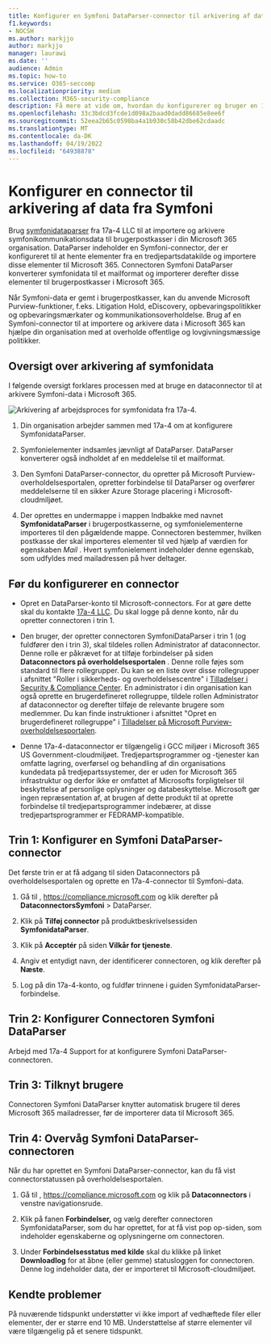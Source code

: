 ```yaml
---
title: Konfigurer en Symfoni DataParser-connector til arkivering af data i Microsoft 365
f1.keywords:
- NOCSH
ms.author: markjjo
author: markjjo
manager: laurawi
ms.date: ''
audience: Admin
ms.topic: how-to
ms.service: O365-seccomp
ms.localizationpriority: medium
ms.collection: M365-security-compliance
description: Få mere at vide om, hvordan du konfigurerer og bruger en 17a-4 Symfoni DataParser-connector til at importere og arkivere symfonidata i Microsoft 365.
ms.openlocfilehash: 33c3bdcd3fcde1d098a2baad0dadd86685e8ee6f
ms.sourcegitcommit: 52eea2b65c0598ba4a1b930c58b42dbe62cdaadc
ms.translationtype: MT
ms.contentlocale: da-DK
ms.lasthandoff: 04/19/2022
ms.locfileid: "64938878"
---
```

# <a name="set-up-a-connector-to-archive-data-from-symphony"></a>Konfigurer en connector til arkivering af data fra Symfoni

Brug [symfonidataparser](https://www.17a-4.com/Symphony-dataparser/) fra 17a-4 LLC til at importere og arkivere symfonikommunikationsdata til brugerpostkasser i din Microsoft 365 organisation. DataParser indeholder en Symfoni-connector, der er konfigureret til at hente elementer fra en tredjepartsdatakilde og importere disse elementer til Microsoft 365. Connectoren Symfoni DataParser konverterer symfonidata til et mailformat og importerer derefter disse elementer til brugerpostkasser i Microsoft 365.

Når Symfoni-data er gemt i brugerpostkasser, kan du anvende Microsoft Purview-funktioner, f.eks. Litigation Hold, eDiscovery, opbevaringspolitikker og opbevaringsmærkater og kommunikationsoverholdelse. Brug af en Symfoni-connector til at importere og arkivere data i Microsoft 365 kan hjælpe din organisation med at overholde offentlige og lovgivningsmæssige politikker.

## <a name="overview-of-archiving-symphony-data"></a>Oversigt over arkivering af symfonidata

I følgende oversigt forklares processen med at bruge en dataconnector til at arkivere Symfoni-data i Microsoft 365.

![Arkivering af arbejdsproces for symfonidata fra 17a-4.](../media/SymphonyDataParserConnectorWorkflow.png)

1. Din organisation arbejder sammen med 17a-4 om at konfigurere SymfonidataParser.

2. Symfonielementer indsamles jævnligt af DataParser. DataParser konverterer også indholdet af en meddelelse til et mailformat.

3. Den Symfoni DataParser-connector, du opretter på Microsoft Purview-overholdelsesportalen, opretter forbindelse til DataParser og overfører meddelelserne til en sikker Azure Storage placering i Microsoft-cloudmiljøet.

4. Der oprettes en undermappe i mappen Indbakke med navnet **SymfonidataParser** i brugerpostkasserne, og symfonielementerne importeres til den pågældende mappe. Connectoren bestemmer, hvilken postkasse der skal importeres elementer til ved hjælp af værdien for egenskaben *Mail* . Hvert symfonielement indeholder denne egenskab, som udfyldes med mailadressen på hver deltager.

## <a name="before-you-set-up-a-connector"></a>Før du konfigurerer en connector

- Opret en DataParser-konto til Microsoft-connectors. For at gøre dette skal du kontakte [17a-4 LLC](https://www.17a-4.com/contact/). Du skal logge på denne konto, når du opretter connectoren i trin 1.

- Den bruger, der opretter connectoren SymfoniDataParser i trin 1 (og fuldfører den i trin 3), skal tildeles rollen Administrator af dataconnector. Denne rolle er påkrævet for at tilføje forbindelser på siden **Dataconnectors på overholdelsesportalen** . Denne rolle føjes som standard til flere rollegrupper. Du kan se en liste over disse rollegrupper i afsnittet "Roller i sikkerheds- og overholdelsescentre" i [Tilladelser i Security & Compliance Center](../security/office-365-security/permissions-in-the-security-and-compliance-center.md#roles-in-the-security--compliance-center). En administrator i din organisation kan også oprette en brugerdefineret rollegruppe, tildele rollen Administrator af dataconnector og derefter tilføje de relevante brugere som medlemmer. Du kan finde instruktioner i afsnittet "Opret en brugerdefineret rollegruppe" i [Tilladelser på Microsoft Purview-overholdelsesportalen](microsoft-365-compliance-center-permissions.md#create-a-custom-role-group).

- Denne 17a-4-dataconnector er tilgængelig i GCC miljøer i Microsoft 365 US Government-cloudmiljøet. Tredjepartsprogrammer og -tjenester kan omfatte lagring, overførsel og behandling af din organisations kundedata på tredjepartssystemer, der er uden for Microsoft 365 infrastruktur og derfor ikke er omfattet af Microsofts forpligtelser til beskyttelse af personlige oplysninger og databeskyttelse. Microsoft gør ingen repræsentation af, at brugen af dette produkt til at oprette forbindelse til tredjepartsprogrammer indebærer, at disse tredjepartsprogrammer er FEDRAMP-kompatible.

## <a name="step-1-set-up-a-symphony-dataparser-connector"></a>Trin 1: Konfigurer en Symfoni DataParser-connector

Det første trin er at få adgang til siden Dataconnectors på overholdelsesportalen og oprette en 17a-4-connector til Symfoni-data.

1. Gå til , <https://compliance.microsoft.com> og klik derefter på **DataconnectorsSymfoni** >  DataParser.

2. Klik på **Tilføj connector** på produktbeskrivelsessiden **SymfonidataParser**.

3. Klik på **Acceptér** på siden **Vilkår for tjeneste**.

4. Angiv et entydigt navn, der identificerer connectoren, og klik derefter på **Næste**.

5. Log på din 17a-4-konto, og fuldfør trinnene i guiden SymfonidataParser-forbindelse.

## <a name="step-2-configure-the-symphony-dataparser-connector"></a>Trin 2: Konfigurer Connectoren Symfoni DataParser

Arbejd med 17a-4 Support for at konfigurere Symfoni DataParser-connectoren.

## <a name="step-3-map-users"></a>Trin 3: Tilknyt brugere

Connectoren Symfoni DataParser knytter automatisk brugere til deres Microsoft 365 mailadresser, før de importerer data til Microsoft 365.

## <a name="step-4-monitor-the-symphony-dataparser-connector"></a>Trin 4: Overvåg Symfoni DataParser-connectoren

Når du har oprettet en Symfoni DataParser-connector, kan du få vist connectorstatussen på overholdelsesportalen.

1. Gå til , <https://compliance.microsoft.com> og klik på **Dataconnectors** i venstre navigationsrude.

2. Klik på fanen **Forbindelser,** og vælg derefter connectoren SymfonidataParser, som du har oprettet, for at få vist pop op-siden, som indeholder egenskaberne og oplysningerne om connectoren.

3. Under **Forbindelsesstatus med kilde** skal du klikke på linket **Downloadlog** for at åbne (eller gemme) statusloggen for connectoren. Denne log indeholder data, der er importeret til Microsoft-cloudmiljøet.

## <a name="known-issues"></a>Kendte problemer

På nuværende tidspunkt understøtter vi ikke import af vedhæftede filer eller elementer, der er større end 10 MB. Understøttelse af større elementer vil være tilgængelig på et senere tidspunkt.
